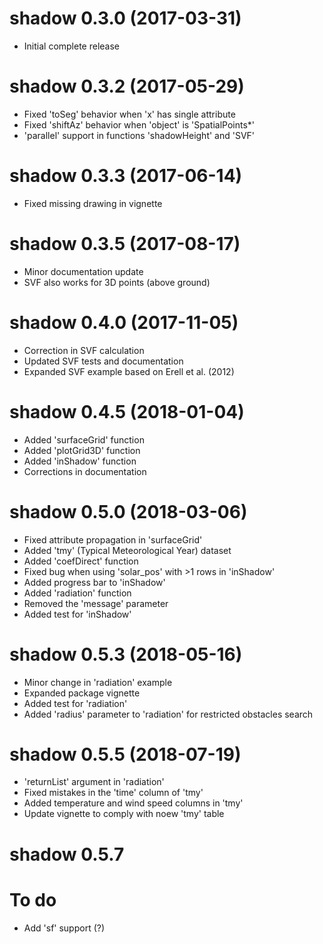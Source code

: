 # shadow 0.3.0 (2017-03-31)

* Initial complete release

# shadow 0.3.2 (2017-05-29)

* Fixed 'toSeg' behavior when 'x' has single attribute 
* Fixed 'shiftAz' behavior when 'object' is 'SpatialPoints*' 
* 'parallel' support in functions 'shadowHeight' and 'SVF'

# shadow 0.3.3 (2017-06-14)

* Fixed missing drawing in vignette

# shadow 0.3.5 (2017-08-17)

* Minor documentation update
* SVF also works for 3D points (above ground)

# shadow 0.4.0 (2017-11-05)

* Correction in SVF calculation
* Updated SVF tests and documentation
* Expanded SVF example based on Erell et al. (2012)

# shadow 0.4.5 (2018-01-04)

* Added 'surfaceGrid' function
* Added 'plotGrid3D' function
* Added 'inShadow' function
* Corrections in documentation

# shadow 0.5.0 (2018-03-06)

* Fixed attribute propagation in 'surfaceGrid'
* Added 'tmy' (Typical Meteorological Year) dataset
* Added 'coefDirect' function
* Fixed bug when using 'solar_pos' with >1 rows in 'inShadow'
* Added progress bar to 'inShadow'
* Added 'radiation' function
* Removed the 'message' parameter
* Added test for 'inShadow'

# shadow 0.5.3 (2018-05-16)

* Minor change in 'radiation' example
* Expanded package vignette
* Added test for 'radiation'
* Added 'radius' parameter to 'radiation' for restricted obstacles search

# shadow 0.5.5 (2018-07-19)

* 'returnList' argument in 'radiation'
* Fixed mistakes in the 'time' column of 'tmy'
* Added temperature and wind speed columns in 'tmy'
* Update vignette to comply with noew 'tmy' table

# shadow 0.5.7



# To do

* Add 'sf' support (?)
















